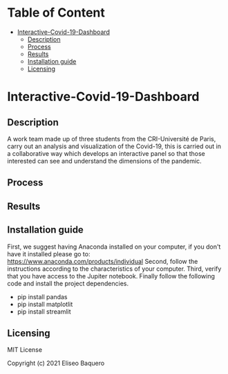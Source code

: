Table of Content
================
* [Interactive-Covid-19-Dashboard](#Interactive-Covid-19-Dashboard)
  * [Description](#description)
  * [Process](#process)
  * [Results](#results)
  * [Installation guide](#installation-guide)
  * [Licensing](#licensing)

# Interactive-Covid-19-Dashboard
## Description
A work team made up of three students from the CRI-Université de Paris, carry out an analysis and visualization of the Covid-19, this is carried out in a collaborative way which develops an interactive panel so that those interested can see and understand the dimensions of the pandemic.
## Process


## Results


## Installation guide
First, we suggest having Anaconda installed on your computer, if you don't have it installed please go to: https://www.anaconda.com/products/individual
Second, follow the instructions according to the characteristics of your computer.
Third, verify that you have access to the Jupiter notebook.
Finally follow the following code and install the project dependencies.

 * pip install pandas 
 * pip install matplotlit
 * pip install streamlit

## Licensing
MIT License

Copyright (c) 2021 Eliseo Baquero
